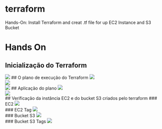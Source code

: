 # terraform
Hands-On: Install Terraform and creat .tf file for up EC2 Instance and S3 Bucket

# Hands On
## Inicialização do Terraform
<img src="imagens/terraform_init.png"/>
## O plano de execução do Terraform
<img src="imagens/terraform_plan_01.png"/>
<br>
<img src="imagens/terraform_plan_02.png"/>
<br>
<img src="imagens/terraform_plan_03.png"/>
## Aplicação do plano
<img src="imagens/terraform_apply_01.png"/><br>
<img src="imagens/terraform_apply_02.png"/><br>
## Verificação da instância EC2 e do bucket S3 criados pelo terraform
### EC2
<img src="imagens/console_aws_ec2.png"/><br>
### EC2 Tag
<img src="imagens/console_aws-ec2_tags.png"/><br>
### Bucket S3
<img src="imagens/console_bucket.png"/><br>
### Bucket S3 Tags
<img src="imagens/aws_console_bucket_tag.png"/><br>
